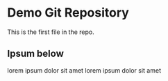 # Demo Git Repository

This is the first file in the repo.

## Ipsum below

lorem ipsum dolor sit amet
lorem ipsum dolor sit amet
